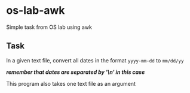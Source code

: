 # os-lab-awk
Simple task from OS lab using awk 
## Task
In a given text file, convert all dates in the format `yyyy-mm-dd` to `mm/dd/yy`

***remember that dates are separated by '\n' in this case***

This program also takes one text file as an argument

